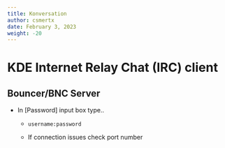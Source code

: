 ```yaml
---
title: Konversation
author: csmertx
date: February 3, 2023
weight: -20
---
```


# KDE Internet Relay Chat (IRC) client

## Bouncer/BNC Server

- In [Password] input box type..

    - ```username:password```

    - If connection issues check port number
